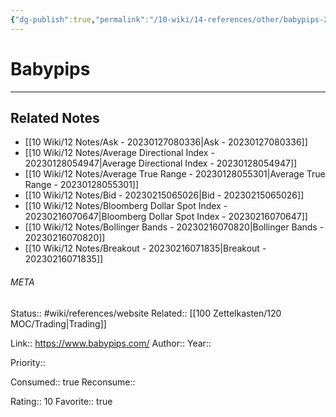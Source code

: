 ```yaml
---
{"dg-publish":true,"permalink":"/10-wiki/14-references/other/babypips-20230122084125/"}
---
```


# Babypips
---

## Related Notes
- [[10 Wiki/12 Notes/Ask - 20230127080336\|Ask - 20230127080336]]
- [[10 Wiki/12 Notes/Average Directional Index - 20230128054947\|Average Directional Index - 20230128054947]]
- [[10 Wiki/12 Notes/Average True Range - 20230128055301\|Average True Range - 20230128055301]]
- [[10 Wiki/12 Notes/Bid - 20230215065026\|Bid - 20230215065026]]
- [[10 Wiki/12 Notes/Bloomberg Dollar Spot Index - 20230216070647\|Bloomberg Dollar Spot Index - 20230216070647]]
- [[10 Wiki/12 Notes/Bollinger Bands - 20230216070820\|Bollinger Bands - 20230216070820]]
- [[10 Wiki/12 Notes/Breakout - 20230216071835\|Breakout - 20230216071835]]




###### META
Status:: #wiki/references/website
Related:: [[100 Zettelkasten/120 MOC/Trading\|Trading]]

Link:: https://www.babypips.com/
Author:: 
Year:: 

Priority:: 

Consumed:: true
Reconsume:: 

Rating:: 10
Favorite:: true
